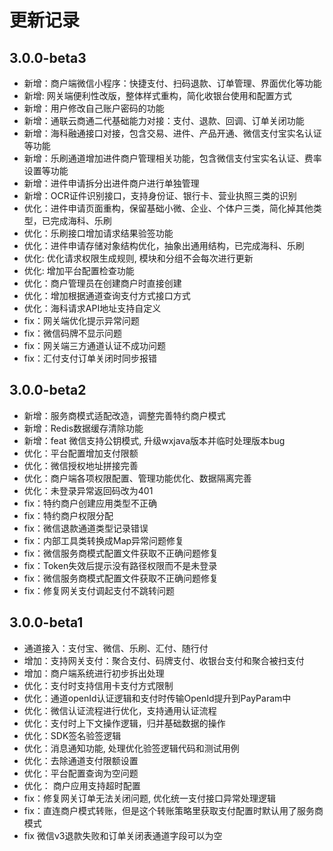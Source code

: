 # 更新记录
## 3.0.0-beta3
- 新增：商户端微信小程序：快捷支付、扫码退款、订单管理、界面优化等功能
- 新增: 网关端便利性改版，整体样式重构，简化收银台使用和配置方式
- 新增：用户修改自己账户密码的功能
- 新增：通联云商通二代基础能力对接：支付、退款、回调、订单关闭功能
- 新增：海科融通接口对接，包含交易、进件、产品开通、微信支付宝实名认证等功能
- 新增：乐刷通道增加进件商户管理相关功能，包含微信支付宝实名认证、费率设置等功能
- 新增：进件申请拆分出进件商户进行单独管理
- 新增：OCR证件识别接口，支持身份证、银行卡、营业执照三类的识别
- 优化：进件申请页面重构，保留基础小微、企业、个体户三类，简化掉其他类型，已完成海科、乐刷
- 优化：乐刷接口增加请求结果验签功能
- 优化：进件申请存储对象结构优化，抽象出通用结构，已完成海科、乐刷
- 优化: 优化请求权限生成规则, 模块和分组不会每次进行更新
- 优化: 增加平台配置检查功能
- 优化：商户管理员在创建商户时直接创建
- 优化：增加根据通道查询支付方式接口方式
- 优化：海科请求API地址支持自定义
- fix：网关端优化提示异常问题
- fix：微信码牌不显示问题
- fix：网关端三方通道认证不成功问题
- fix：汇付支付订单关闭时同步报错

## 3.0.0-beta2
- 新增：服务商模式适配改造，调整完善特约商户模式
- 新增：Redis数据缓存清除功能
- 新增：feat 微信支持公钥模式, 升级wxjava版本并临时处理版本bug
- 优化：平台配置增加支付限额
- 优化：微信授权地址拼接完善
- 优化：商户端各项权限配置、管理功能优化、数据隔离完善
- 优化：未登录异常返回码改为401
- fix：特约商户创建应用类型不正确
- fix：特约商户权限分配
- fix：微信退款通道类型记录错误
- fix：内部工具类转换成Map异常问题修复
- fix：微信服务商模式配置文件获取不正确问题修复
- fix：Token失效后提示没有路径权限而不是未登录
- fix：微信服务商模式配置文件获取不正确问题修复
- fix：修复网关支付调起支付不跳转问题 

## 3.0.0-beta1
- 通道接入：支付宝、微信、乐刷、汇付、随行付
- 增加：支持网关支付：聚合支付、码牌支付、收银台支付和聚合被扫支付
- 增加：商户端系统进行初步拆出处理
- 优化：支付时支持信用卡支付方式限制
- 优化：通道openId认证逻辑和支付时传输OpenId提升到PayParam中
- 优化：微信认证流程进行优化，支持通用认证流程
- 优化：支付时上下文操作逻辑，归并基础数据的操作
- 优化：SDK签名验签逻辑
- 优化：消息通知功能, 处理优化验签逻辑代码和测试用例
- 优化：去除通道支付限额设置
- 优化：平台配置查询为空问题
- 优化： 商户应用支持超时配置
- fix：修复网关订单无法关闭问题, 优化统一支付接口异常处理逻辑
- fix：直连商户模式转账，但是这个转账策略里获取支付配置时默认用了服务商模式
- fix 微信v3退款失败和订单关闭表通道字段可以为空
